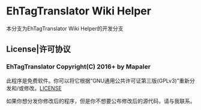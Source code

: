 # EhTagTranslator Wiki Helper
本分支为EhTagTranslator Wiki Helper的开发分支

## License|许可协议
### EhTagTranslator Copyright(C) 2016+ by Mapaler

此程序是免费软件。你可以将它根据“GNU通用公共许可证第三版(GPLv3)”重新分发和/或修改。[LICENSE](https://github.com/Mapaler/EhTagTranslator/blob/master/LICENSE)

如果你想分发你修改后的程序，但是你不想要公布修改后的源代码，请与我联系。